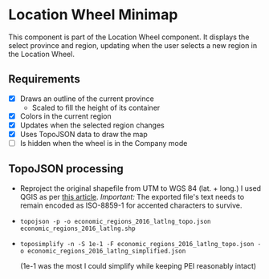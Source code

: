 # Location Wheel Minimap

This component is part of the Location Wheel component. It displays the select province and region, updating when the user selects a new region in the Location Wheel.

## Requirements

- [x] Draws an outline of the current province
  - Scaled to fill the height of its container
- [x] Colors in the current region
- [x] Updates when the selected region changes
- [x] Uses TopoJSON data to draw the map
- [ ] Is hidden when the wheel is in the Company mode

## TopoJSON processing

- Reproject the original shapefile from UTM to WGS 84 (lat. + long.) I used QGIS as per [this article](http://blog.mastermaps.com/2013/06/converting-shapefiles-to-topojson.html). _Important:_ The exported file's text needs to remain encoded as ISO-8859-1 for accented characters to survive.
- `topojson -p -o economic_regions_2016_latlng_topo.json economic_regions_2016_latlng.shp`
- `toposimplify -n -S 1e-1 -F economic_regions_2016_latlng_topo.json -o economic_regions_2016_latlng_simplified.json`

  (1e-1 was the most I could simplify while keeping PEI reasonably intact)
